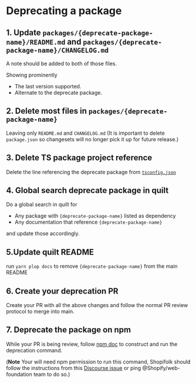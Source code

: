 # Deprecating a package

## 1. Update `packages/{deprecate-package-name}/README.md` and `packages/{deprecate-package-name}/CHANGELOG.md`

A note should be added to both of those files.

Showing prominently

- The last version supported.
- Alternate to the deprecate package.

## 2. Delete most files in `packages/{deprecate-package-name}`

Leaving only `README.md` and `CHANGELOG.md`
(It is important to delete `package.json` so changesets will no longer pick it up for future release.)

## 3. Delete TS package project reference

Delete the line referencing the deprecate package from [`tsconfig.json`](../../tsconfig.json)

## 4. Global search deprecate package in quilt

Do a global search in quilt for

- Any package with `{deprecate-package-name}` listed as dependency
- Any documentation that reference `{deprecate-package-name}`

and update those accordingly.

## 5.Update quilt README

run `yarn plop docs` to remove `{deprecate-package-name}` from the main README

## 6. Create your deprecation PR

Create your PR with all the above changes and follow the normal PR review protocol to merge into main.

## 7. Deprecate the package on npm

While your PR is being review, follow [npm doc](https://docs.npmjs.com/cli/deprecate) to construct and run the deprecation command.

(**Note** Your will need npm permission to run this command, Shopifolk should follow the instructions from this [Discourse issue](https://discourse.shopify.io/t/how-can-i-deprecate-an-npm-package-version/6652) or ping @Shopify/web-foundation team to do so.)
